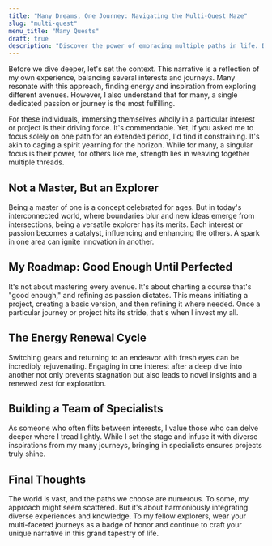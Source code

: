```yaml
---
title: "Many Dreams, One Journey: Navigating the Multi-Quest Maze"
slug: "multi-quest"
menu_title: "Many Quests"
draft: true
description: "Discover the power of embracing multiple paths in life. Dive into the world of individuals who thrive by juggling diverse interests and passions, and see how these journeys fuel creativity and innovation."
---
```


Before we dive deeper, let's set the context. This narrative is a reflection of my own experience, balancing several interests and journeys. Many resonate with this approach, finding energy and inspiration from exploring different avenues. However, I also understand that for many, a single dedicated passion or journey is the most fulfilling.

For these individuals, immersing themselves wholly in a particular interest or project is their driving force. It's commendable. Yet, if you asked me to focus solely on one path for an extended period, I'd find it constraining. It's akin to caging a spirit yearning for the horizon. While for many, a singular focus is their power, for others like me, strength lies in weaving together multiple threads.

## Not a Master, But an Explorer

Being a master of one is a concept celebrated for ages. But in today's interconnected world, where boundaries blur and new ideas emerge from intersections, being a versatile explorer has its merits. Each interest or passion becomes a catalyst, influencing and enhancing the others. A spark in one area can ignite innovation in another.

## My Roadmap: Good Enough Until Perfected

It's not about mastering every avenue. It's about charting a course that's "good enough," and refining as passion dictates. This means initiating a project, creating a basic version, and then refining it where needed. Once a particular journey or project hits its stride, that's when I invest my all.

## The Energy Renewal Cycle

Switching gears and returning to an endeavor with fresh eyes can be incredibly rejuvenating. Engaging in one interest after a deep dive into another not only prevents stagnation but also leads to novel insights and a renewed zest for exploration.

## Building a Team of Specialists

As someone who often flits between interests, I value those who can delve deeper where I tread lightly. While I set the stage and infuse it with diverse inspirations from my many journeys, bringing in specialists ensures projects truly shine.

## Final Thoughts

The world is vast, and the paths we choose are numerous. To some, my approach might seem scattered. But it's about harmoniously integrating diverse experiences and knowledge. To my fellow explorers, wear your multi-faceted journeys as a badge of honor and continue to craft your unique narrative in this grand tapestry of life.
